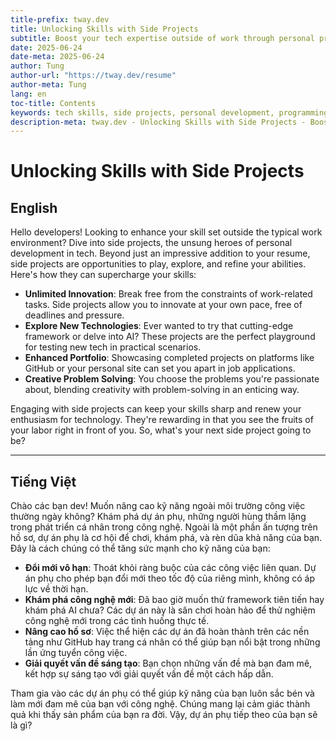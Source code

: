 ```yaml
---
title-prefix: tway.dev
title: Unlocking Skills with Side Projects
subtitle: Boost your tech expertise outside of work through personal projects.
date: 2025-06-24
date-meta: 2025-06-24
author: Tung
author-url: "https://tway.dev/resume"
author-meta: Tung
lang: en
toc-title: Contents
keywords: tech skills, side projects, personal development, programming, coding
description-meta: tway.dev - Unlocking Skills with Side Projects - Boost your tech expertise outside of work through personal projects.
---
```


# Unlocking Skills with Side Projects

## English

Hello developers! Looking to enhance your skill set outside the typical work environment? Dive into side projects, the unsung heroes of personal development in tech. Beyond just an impressive addition to your resume, side projects are opportunities to play, explore, and refine your abilities. Here's how they can supercharge your skills:

- **Unlimited Innovation**: Break free from the constraints of work-related tasks. Side projects allow you to innovate at your own pace, free of deadlines and pressure.
- **Explore New Technologies**: Ever wanted to try that cutting-edge framework or delve into AI? These projects are the perfect playground for testing new tech in practical scenarios.
- **Enhanced Portfolio**: Showcasing completed projects on platforms like GitHub or your personal site can set you apart in job applications.
- **Creative Problem Solving**: You choose the problems you're passionate about, blending creativity with problem-solving in an enticing way.

Engaging with side projects can keep your skills sharp and renew your enthusiasm for technology. They're rewarding in that you see the fruits of your labor right in front of you. So, what's your next side project going to be?

---

## Tiếng Việt

Chào các bạn dev! Muốn nâng cao kỹ năng ngoài môi trường công việc thường ngày không? Khám phá dự án phụ, những người hùng thầm lặng trong phát triển cá nhân trong công nghệ. Ngoài là một phần ấn tượng trên hồ sơ, dự án phụ là cơ hội để chơi, khám phá, và rèn dũa khả năng của bạn. Đây là cách chúng có thể tăng sức mạnh cho kỹ năng của bạn:

- **Đổi mới vô hạn**: Thoát khỏi ràng buộc của các công việc liên quan. Dự án phụ cho phép bạn đổi mới theo tốc độ của riêng mình, không có áp lực về thời hạn.
- **Khám phá công nghệ mới**: Đã bao giờ muốn thử framework tiên tiến hay khám phá AI chưa? Các dự án này là sân chơi hoàn hảo để thử nghiệm công nghệ mới trong các tình huống thực tế.
- **Nâng cao hồ sơ**: Việc thể hiện các dự án đã hoàn thành trên các nền tảng như GitHub hay trang cá nhân có thể giúp bạn nổi bật trong những lần ứng tuyển công việc.
- **Giải quyết vấn đề sáng tạo**: Bạn chọn những vấn đề mà bạn đam mê, kết hợp sự sáng tạo với giải quyết vấn đề một cách hấp dẫn.

Tham gia vào các dự án phụ có thể giúp kỹ năng của bạn luôn sắc bén và làm mới đam mê của bạn với công nghệ. Chúng mang lại cảm giác thành quả khi thấy sản phẩm của bạn ra đời. Vậy, dự án phụ tiếp theo của bạn sẽ là gì?